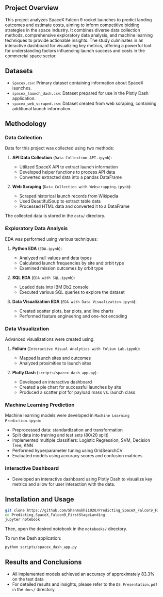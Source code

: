 

## Project Overview
This project analyzes SpaceX Falcon 9 rocket launches to predict landing outcomes and estimate costs, aiming to inform competitive bidding strategies in the space industry. It combines diverse data collection methods, comprehensive exploratory data analysis, and machine learning techniques to provide actionable insights. The study culminates in an interactive dashboard for visualizing key metrics, offering a powerful tool for understanding factors influencing launch success and costs in the commercial space sector.

## Datasets

* `Spacex.csv`: Primary dataset containing information about SpaceX launches.
* `spacex_launch_dash.csv`: Dataset prepared for use in the Plotly Dash application.
* `spacex_web_scraped.csv`: Dataset created from web scraping, containing additional launch information.

## Methodology

### Data Collection

Data for this project was collected using two methods:

1. **API Data Collection** (`Data Collection API.ipynb`):
   - Utilized SpaceX API to extract launch information
   - Developed helper functions to process API data
   - Converted extracted data into a pandas DataFrame

2. **Web Scraping** (`Data Collection with Webscrapping.ipynb`):
   - Scraped historical launch records from Wikipedia
   - Used BeautifulSoup to extract table data
   - Processed HTML data and converted it to a DataFrame

The collected data is stored in the `data/` directory.

### Exploratory Data Analysis

EDA was performed using various techniques:

1. **Python EDA** (`EDA.ipynb`):
   - Analyzed null values and data types
   - Calculated launch frequencies by site and orbit type
   - Examined mission outcomes by orbit type

2. **SQL EDA** (`EDA with SQL.ipynb`):
   - Loaded data into IBM Db2 console
   - Executed various SQL queries to explore the dataset

3. **Data Visualization EDA** (`EDA with Data Visualization.ipynb`):
   - Created scatter plots, bar plots, and line charts
   - Performed feature engineering and one-hot encoding

### Data Visualization

Advanced visualizations were created using:

1. **Folium** (`Interactive Visual Analytics with Folium Lab.ipynb`):
   - Mapped launch sites and outcomes
   - Analyzed proximities to launch sites

2. **Plotly Dash** (`scripts/spacex_dash_app.py`):
   - Developed an interactive dashboard
   - Created a pie chart for successful launches by site
   - Produced a scatter plot for payload mass vs. launch class

### Machine Learning Prediction

Machine learning models were developed in `Machine Learning Prediction.ipynb`:

- Preprocessed data: standardization and transformation
- Split data into training and test sets (80/20 split)
- Implemented multiple classifiers: Logistic Regression, SVM, Decision Tree, KNN
- Performed hyperparameter tuning using GridSearchCV
- Evaluated models using accuracy scores and confusion matrices

### Interactive Dashboard

- Developed an interactive dashboard using Plotly Dash to visualize key metrics and allow for user interaction with the data.

## Installation and Usage
```bash
git clone https://github.com/Shanmukhi1920/Predicting_SpaceX_Falcon9_FirstStageLanding
cd Predicting_SpaceX_Falcon9_FirstStageLanding
jupyter notebook
```

Then, open the desired notebook in the `notebooks/` directory.

To run the Dash application:
```bash
python scripts/spacex_dash_app.py
```

## Results and Conclusions

- All implemented models achieved an accuracy of approximately 83.3% on the test data
- For detailed results and insights, please refer to the `DS Presentation.pdf` in the `docs/` directory
